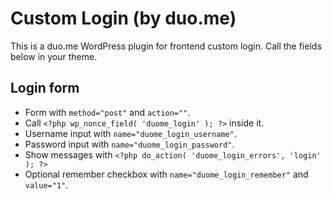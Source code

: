# Custom Login (by duo.me)

This is a duo.me WordPress plugin for frontend custom login. Call the fields below in your theme.

## Login form
- Form with `method="post"` and `action=""`.
- Call `<?php wp_nonce_field( 'duome_login' ); ?>` inside it.
- Username input with `name="duome_login_username"`.
- Password input with `name="duome_login_password"`.
- Show messages with `<?php do_action( 'duome_login_errors', 'login' ); ?>`
- Optional remember checkbox with `name="duome_login_remember"` and `value="1"`.
